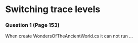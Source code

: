 # Switching trace levels
### Question 1 (Page 153) 
When create WondersOfTheAncientWorld.cs 
it can not run ...
